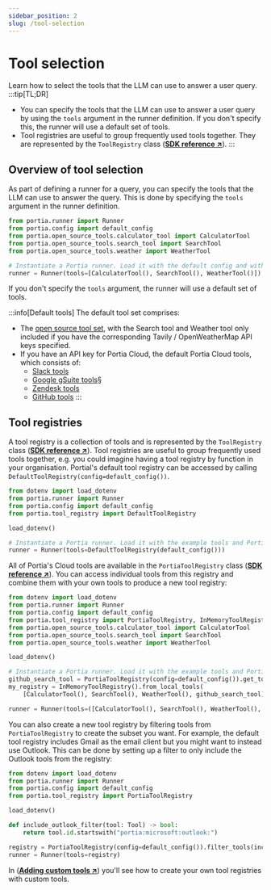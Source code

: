 ```yaml
---
sidebar_position: 2
slug: /tool-selection
---
```


# Tool selection
Learn how to select the tools that the LLM can use to answer a user query.
:::tip[TL;DR]
- You can specify the tools that the LLM can use to answer a user query by using the `tools` argument in the runner definition. If you don't specify this, the runner will use a default set of tools.
- Tool registries are useful to group frequently used tools together. They are represented by the `ToolRegistry` class (<a href="/SDK/portia/tool_registry" target="_blank">**SDK reference ↗**</a>).
:::

## Overview of tool selection
As part of defining a runner for a query, you can specify the tools that the LLM can use to answer the query. This is done by specifying the `tools` argument in the runner definition.

```python
from portia.runner import Runner
from portia.config import default_config
from portia.open_source_tools.calculator_tool import CalculatorTool
from portia.open_source_tools.search_tool import SearchTool
from portia.open_source_tools.weather import WeatherTool

# Instantiate a Portia runner. Load it with the default config and with the example tools.
runner = Runner(tools=[CalculatorTool(), SearchTool(), WeatherTool()])
```

If you don't specify the `tools` argument, the runner will use a default set of tools.

:::info[Default tools]
The default tool set comprises:
* The [open source tool set](https://docs.portialabs.ai/open-source-tools), with the Search tool and Weather tool only included if you have the corresponding Tavily / OpenWeatherMap API keys specified.
* If you have an API key for Portia Cloud, the default Portia Cloud tools, which consists of:
  * [Slack tools](https://docs.portialabs.ai/slack-tools)
  * [Google gSuite tools](https://docs.portialabs.ai/gsuite-tools)§
  * [Zendesk tools](https://docs.portialabs.ai/zendesk-tools)
  * [GitHub tools](https://docs.portialabs.ai/github-tools)
:::

## Tool registries

A tool registry is a collection of tools and is represented by the `ToolRegistry` class (<a href="/run-portia-tools" target="_blank">**SDK reference ↗**</a>). Tool registries are useful to group frequently used tools together, e.g. you could imagine having a tool registry by function in your organisation. Portial's default tool registry can be accessed by calling `DefaultToolRegistry(config=default_config())`.

```python
from dotenv import load_dotenv
from portia.runner import Runner
from portia.config import default_config
from portia.tool_registry import DefaultToolRegistry

load_dotenv()

# Instantiate a Portia runner. Load it with the example tools and Portia's tools.
runner = Runner(tools=DefaultToolRegistry(default_config()))
```

All of Portia's Cloud tools are available in the `PortiaToolRegistry` class (<a href="/run-portia-tools" target="_blank">**SDK reference ↗**</a>). You can access individual tools from this registry and combine them with your own tools to produce a new tool registry:

```python
from dotenv import load_dotenv
from portia.runner import Runner
from portia.config import default_config
from portia.tool_registry import PortiaToolRegistry, InMemoryToolRegistry
from portia.open_source_tools.calculator_tool import CalculatorTool
from portia.open_source_tools.search_tool import SearchTool
from portia.open_source_tools.weather import WeatherTool

load_dotenv()

# Instantiate a Portia runner. Load it with the example tools and Portia's github search tool.
github_search_tool = PortiaToolRegistry(config=default_config()).get_tool("portia::search_github_repos_tool")
my_registry = InMemoryToolRegistry().from_local_tools(
    [CalculatorTool(), SearchTool(), WeatherTool(), github_search_tool])

runner = Runner(tools=([CalculatorTool(), SearchTool(), WeatherTool(), github_search_tool]))
```

You can also create a new tool registry by filtering tools from `PortiaToolRegistry` to create the subset you want. For example, the default tool registry includes Gmail as the email client but you might want to instead use Outlook. This can be done by setting up a filter to only include the Outlook tools from the registry:

```python
from dotenv import load_dotenv
from portia.runner import Runner
from portia.config import default_config
from portia.tool_registry import PortiaToolRegistry

load_dotenv()

def include_outlook_filter(tool: Tool) -> bool:
    return tool.id.startswith("portia:microsoft:outlook:")

registry = PortiaToolRegistry(config=default_config()).filter_tools(include_outlook_filter)
runner = Runner(tools=registry)
```

In (<a href="/adding-custom-tools" target="_blank">**Adding custom tools ↗**</a>) you'll see how to create your own tool registries with custom tools.


